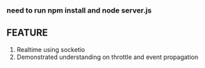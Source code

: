### need to run npm install and node server.js

## FEATURE

1. Realtime using socketio
2. Demonstrated understanding on throttle and event propagation
